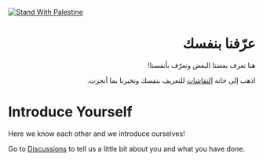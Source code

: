 [![Stand With Palestine](https://raw.githubusercontent.com/TheBSD/StandWithPalestine/main/banner-no-action.svg)](https://TheBSD.github.io/StandWithPalestine/)

<div dir="rtl">
<h1>عرّفنا بنفسك</h1>
هنا نعرف بعضنا البعض  ونعرّف بأنفسنا!

اذهب إلى خانة [النقاشات](https://github.com/Yemeni-Open-Source/introduce-yourself/discussions) للتعريف بنفسك وتخبرنا بما أنجزت.

</div>

# Introduce Yourself
Here we know each other and we introduce ourselves!

Go to [Discussions](https://github.com/Yemeni-Open-Source/introduce-yourself/discussions) to tell us a little bit about you and what you have done.

